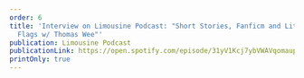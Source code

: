 ```yaml
---
order: 6
title: 'Interview on Limousine Podcast: "Short Stories, Fanficm and Literary Red
  Flags w/ Thomas Wee"'
publication: Limousine Podcast
publicationLink: https://open.spotify.com/episode/31yV1Kcj7ybVWAVqomaupG
printOnly: true
---
```

